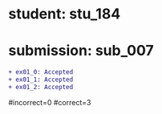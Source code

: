 # student: stu_184
# submission: sub_007

```diff
+ ex01_0: Accepted
+ ex01_1: Accepted
+ ex01_2: Accepted
```
#incorrect=0
#correct=3
